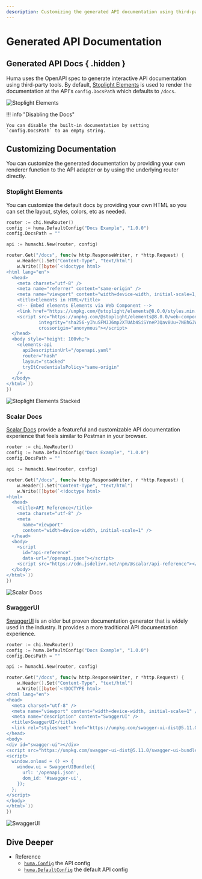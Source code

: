 ```yaml
---
description: Customizing the generated API documentation using third-party tools like Stoplight Elements, Scalar Docs, and SwaggerUI.
---
```


# Generated API Documentation

## Generated API Docs { .hidden }

Huma uses the OpenAPI spec to generate interactive API documentation using third-party tools. By default, [Stoplight Elements](https://stoplight.io/open-source/elements) is used to render the documentation at the API's `config.DocsPath` which defaults to `/docs`.

![Stoplight Elements](./elements.png)

!!! info "Disabling the Docs"

    You can disable the built-in documentation by setting `config.DocsPath` to an empty string.

## Customizing Documentation

You can customize the generated documentation by providing your own renderer function to the API adapter or by using the underlying router directly.

### Stoplight Elements

You can customize the default docs by providing your own HTML so you can set the layout, styles, colors, etc as needed.

```go title="code.go"
router := chi.NewRouter()
config := huma.DefaultConfig("Docs Example", "1.0.0")
config.DocsPath = ""

api := humachi.New(router, config)

router.Get("/docs", func(w http.ResponseWriter, r *http.Request) {
	w.Header().Set("Content-Type", "text/html")
	w.Write([]byte(`<!doctype html>
<html lang="en">
  <head>
    <meta charset="utf-8" />
    <meta name="referrer" content="same-origin" />
    <meta name="viewport" content="width=device-width, initial-scale=1, shrink-to-fit=no" />
    <title>Elements in HTML</title>
    <!-- Embed elements Elements via Web Component -->
    <link href="https://unpkg.com/@stoplight/elements@8.0.0/styles.min.css" rel="stylesheet" />
    <script src="https://unpkg.com/@stoplight/elements@8.0.0/web-components.min.js"
            integrity="sha256-yIhuSFMJJ6mp2XTUAb4SiSYneP3Qav8Uu+7NBhGJW5A="
            crossorigin="anonymous"></script>
  </head>
  <body style="height: 100vh;">
    <elements-api
      apiDescriptionUrl="/openapi.yaml"
      router="hash"
      layout="stacked"
      tryItCredentialsPolicy="same-origin"
    />
  </body>
</html>`))
})
```

![Stoplight Elements Stacked](./elements-stacked.png)

### Scalar Docs

[Scalar Docs](https://github.com/scalar/scalar?tab=readme-ov-file#readme) provide a featureful and customizable API documentation experience that feels similar to Postman in your browser.

```go title="code.go"
router := chi.NewRouter()
config := huma.DefaultConfig("Docs Example", "1.0.0")
config.DocsPath = ""

api := humachi.New(router, config)

router.Get("/docs", func(w http.ResponseWriter, r *http.Request) {
	w.Header().Set("Content-Type", "text/html")
	w.Write([]byte(`<!doctype html>
<html>
  <head>
    <title>API Reference</title>
    <meta charset="utf-8" />
    <meta
      name="viewport"
      content="width=device-width, initial-scale=1" />
  </head>
  <body>
    <script
      id="api-reference"
      data-url="/openapi.json"></script>
    <script src="https://cdn.jsdelivr.net/npm/@scalar/api-reference"></script>
  </body>
</html>`))
})
```

![Scalar Docs](./scalar.png)

### SwaggerUI

[SwaggerUI](https://github.com/swagger-api/swagger-ui#readme) is an older but proven documentation generator that is widely used in the industry. It provides a more traditional API documentation experience.

```go title="code.go"
router := chi.NewRouter()
config := huma.DefaultConfig("Docs Example", "1.0.0")
config.DocsPath = ""

api := humachi.New(router, config)

router.Get("/docs", func(w http.ResponseWriter, r *http.Request) {
	w.Header().Set("Content-Type", "text/html")
	w.Write([]byte(`<!DOCTYPE html>
<html lang="en">
<head>
  <meta charset="utf-8" />
  <meta name="viewport" content="width=device-width, initial-scale=1" />
  <meta name="description" content="SwaggerUI" />
  <title>SwaggerUI</title>
  <link rel="stylesheet" href="https://unpkg.com/swagger-ui-dist@5.11.0/swagger-ui.css" />
</head>
<body>
<div id="swagger-ui"></div>
<script src="https://unpkg.com/swagger-ui-dist@5.11.0/swagger-ui-bundle.js" crossorigin></script>
<script>
  window.onload = () => {
    window.ui = SwaggerUIBundle({
      url: '/openapi.json',
      dom_id: '#swagger-ui',
    });
  };
</script>
</body>
</html>`))
})
```

![SwaggerUI](./swaggerui.png)

## Dive Deeper

-   Reference
    -   [`huma.Config`](https://pkg.go.dev/github.com/danielgtaylor/huma/v2#Config) the API config
    -   [`huma.DefaultConfig`](https://pkg.go.dev/github.com/danielgtaylor/huma/v2#DefaultConfig) the default API config
